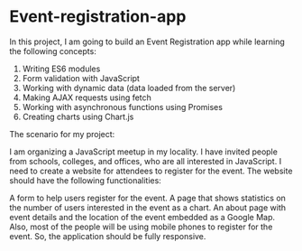 # Event-registration-app
In this project, I am going to build an Event Registration app while learning the following concepts:

1. Writing ES6 modules
2. Form validation with JavaScript
3. Working with dynamic data (data loaded from the server)
4. Making AJAX requests using fetch
5. Working with asynchronous functions using Promises
6. Creating charts using Chart.js

The scenario for my project:

I am organizing a JavaScript meetup in my locality. I have invited people from schools, colleges, and offices, who are all interested in JavaScript. I need to create a website for attendees to register for the event. 
The website should have the following functionalities:

A form to help users register for the event.
A page that shows statistics on the number of users interested in the event as a chart.
An about page with event details and the location of the event embedded as a Google Map.
Also, most of the people will be using mobile phones to register for the event. 
So, the application should be fully responsive.
